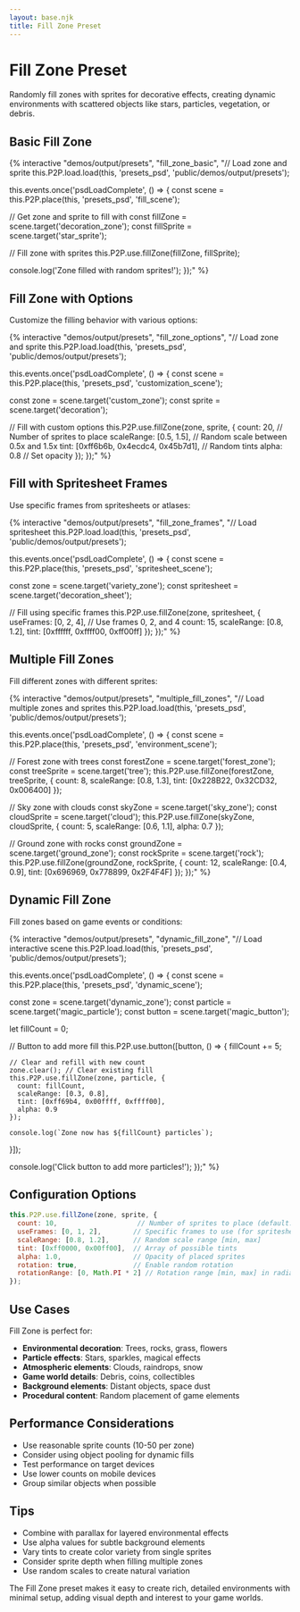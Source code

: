 ```yaml
---
layout: base.njk
title: Fill Zone Preset
---
```


# Fill Zone Preset

Randomly fill zones with sprites for decorative effects, creating dynamic environments with scattered objects like stars, particles, vegetation, or debris.

## Basic Fill Zone

{% interactive "demos/output/presets", "fill_zone_basic", "// Load zone and sprite
this.P2P.load.load(this, 'presets_psd', 'public/demos/output/presets');

this.events.once('psdLoadComplete', () => {
  const scene = this.P2P.place(this, 'presets_psd', 'fill_scene');
  
  // Get zone and sprite to fill with
  const fillZone = scene.target('decoration_zone');
  const fillSprite = scene.target('star_sprite');
  
  // Fill zone with sprites
  this.P2P.use.fillZone(fillZone, fillSprite);
  
  console.log('Zone filled with random sprites!');
});" %}

## Fill Zone with Options

Customize the filling behavior with various options:

{% interactive "demos/output/presets", "fill_zone_options", "// Load zone and sprite
this.P2P.load.load(this, 'presets_psd', 'public/demos/output/presets');

this.events.once('psdLoadComplete', () => {
  const scene = this.P2P.place(this, 'presets_psd', 'customization_scene');
  
  const zone = scene.target('custom_zone');
  const sprite = scene.target('decoration');
  
  // Fill with custom options
  this.P2P.use.fillZone(zone, sprite, {
    count: 20,                    // Number of sprites to place
    scaleRange: [0.5, 1.5],      // Random scale between 0.5x and 1.5x
    tint: [0xff6b6b, 0x4ecdc4, 0x45b7d1], // Random tints
    alpha: 0.8                   // Set opacity
  });
});" %}

## Fill with Spritesheet Frames

Use specific frames from spritesheets or atlases:

{% interactive "demos/output/presets", "fill_zone_frames", "// Load spritesheet
this.P2P.load.load(this, 'presets_psd', 'public/demos/output/presets');

this.events.once('psdLoadComplete', () => {
  const scene = this.P2P.place(this, 'presets_psd', 'spritesheet_scene');
  
  const zone = scene.target('variety_zone');
  const spritesheet = scene.target('decoration_sheet');
  
  // Fill using specific frames
  this.P2P.use.fillZone(zone, spritesheet, {
    useFrames: [0, 2, 4],        // Use frames 0, 2, and 4
    count: 15,
    scaleRange: [0.8, 1.2],
    tint: [0xffffff, 0xffff00, 0xff00ff]
  });
});" %}

## Multiple Fill Zones

Fill different zones with different sprites:

{% interactive "demos/output/presets", "multiple_fill_zones", "// Load multiple zones and sprites
this.P2P.load.load(this, 'presets_psd', 'public/demos/output/presets');

this.events.once('psdLoadComplete', () => {
  const scene = this.P2P.place(this, 'presets_psd', 'environment_scene');
  
  // Forest zone with trees
  const forestZone = scene.target('forest_zone');
  const treeSprite = scene.target('tree');
  this.P2P.use.fillZone(forestZone, treeSprite, {
    count: 8,
    scaleRange: [0.8, 1.3],
    tint: [0x228B22, 0x32CD32, 0x006400]
  });
  
  // Sky zone with clouds
  const skyZone = scene.target('sky_zone');
  const cloudSprite = scene.target('cloud');
  this.P2P.use.fillZone(skyZone, cloudSprite, {
    count: 5,
    scaleRange: [0.6, 1.1],
    alpha: 0.7
  });
  
  // Ground zone with rocks
  const groundZone = scene.target('ground_zone');
  const rockSprite = scene.target('rock');
  this.P2P.use.fillZone(groundZone, rockSprite, {
    count: 12,
    scaleRange: [0.4, 0.9],
    tint: [0x696969, 0x778899, 0x2F4F4F]
  });
});" %}

## Dynamic Fill Zone

Fill zones based on game events or conditions:

{% interactive "demos/output/presets", "dynamic_fill_zone", "// Load interactive scene
this.P2P.load.load(this, 'presets_psd', 'public/demos/output/presets');

this.events.once('psdLoadComplete', () => {
  const scene = this.P2P.place(this, 'presets_psd', 'dynamic_scene');
  
  const zone = scene.target('dynamic_zone');
  const particle = scene.target('magic_particle');
  const button = scene.target('magic_button');
  
  let fillCount = 0;
  
  // Button to add more fill
  this.P2P.use.button([button, () => {
    fillCount += 5;
    
    // Clear and refill with new count
    zone.clear(); // Clear existing fill
    this.P2P.use.fillZone(zone, particle, {
      count: fillCount,
      scaleRange: [0.3, 0.8],
      tint: [0xff69b4, 0x00ffff, 0xffff00],
      alpha: 0.9
    });
    
    console.log(`Zone now has ${fillCount} particles`);
  }]);
  
  console.log('Click button to add more particles!');
});" %}

## Configuration Options

```javascript
this.P2P.use.fillZone(zone, sprite, {
  count: 10,                    // Number of sprites to place (default: 10)
  useFrames: [0, 1, 2],        // Specific frames to use (for spritesheets/atlases)
  scaleRange: [0.8, 1.2],      // Random scale range [min, max]
  tint: [0xff0000, 0x00ff00],  // Array of possible tints
  alpha: 1.0,                  // Opacity of placed sprites
  rotation: true,              // Enable random rotation
  rotationRange: [0, Math.PI * 2] // Rotation range [min, max] in radians
});
```

## Use Cases

Fill Zone is perfect for:

- **Environmental decoration**: Trees, rocks, grass, flowers
- **Particle effects**: Stars, sparkles, magical effects
- **Atmospheric elements**: Clouds, raindrops, snow
- **Game world details**: Debris, coins, collectibles
- **Background elements**: Distant objects, space dust
- **Procedural content**: Random placement of game elements

## Performance Considerations

- Use reasonable sprite counts (10-50 per zone)
- Consider using object pooling for dynamic fills
- Test performance on target devices
- Use lower counts on mobile devices
- Group similar objects when possible

## Tips

- Combine with parallax for layered environmental effects
- Use alpha values for subtle background elements
- Vary tints to create color variety from single sprites
- Consider sprite depth when filling multiple zones
- Use random scales to create natural variation

The Fill Zone preset makes it easy to create rich, detailed environments with minimal setup, adding visual depth and interest to your game worlds.